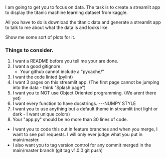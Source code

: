 I am going to get you to focus on data. The task is to create a streamlit app to display the titanic machine learning dataset from kaggle. 

All you have to do is download the titanic data and generate a streamlit app to talk to me about what the data is and looks like. 

Show me some sort of plots for it.

### Things to consider. 
1. I want a README before you tell me your are done. 
2. I want a good gitignore.
    - Your github cannot include a "pycache/"
3. I want the code linted (pylint)
4. I want 3 pages on this streamlit app. (The first page cannot be jumping into the data - think "Splash page")
5. I want you to NOT use Object Oriented programming. (We arent there yet)
6. I want every function to have docstrings. ---NUMPY STYLE
7. I want you to use anything but a default theme in streamlit (not light or dark - I want unique colors)
8. Your "app.py" should be no more than 30 lines of code. 


- I want you to code this out in feature branches and when you merge, I want to see pull requests. I will only ever judge what you put in main/master.
- I also want you to tag version control for any commit merged in the main/master branch (git tag v1.0.0 git push)
